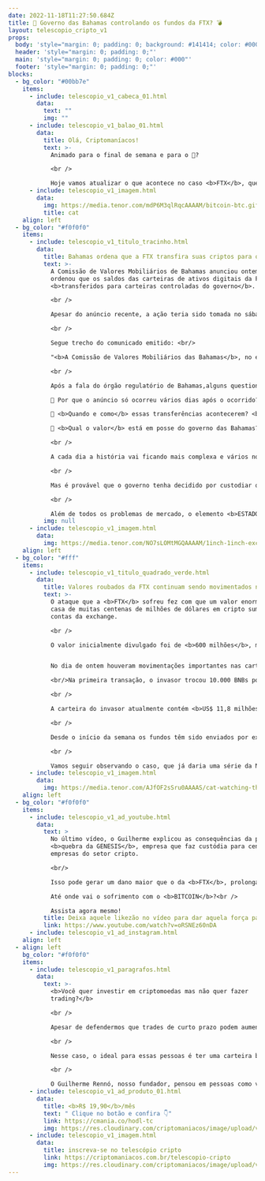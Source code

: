 ```yaml
---
date: 2022-11-18T11:27:50.684Z
title: 🤯 Governo das Bahamas controlando os fundos da FTX? 💣
layout: telescopio_cripto_v1
props:
  body: 'style="margin: 0; padding: 0; background: #141414; color: #000"'
  header: 'style="margin: 0; padding: 0;"'
  main: 'style="margin: 0; padding: 0; color: #000"'
  footer: 'style="margin: 0; padding: 0;"'
blocks:
  - bg_color: "#00bb7e"
    items:
      - include: telescopio_v1_cabeca_01.html
        data:
          text: ""
          img: ""
      - include: telescopio_v1_balao_01.html
        data:
          title: Olá, Criptomaníacos!
          text: >-
            Animado para o final de semana e para o 🔭?

            <br />

            Hoje vamos atualizar o que acontece no caso <b>FTX</b>, que continua sendo o principal assunto das rodas de conversa cripto pelo mundo afora…
      - include: telescopio_v1_imagem.html
        data:
          img: https://media.tenor.com/mdP6M3qlRqcAAAAM/bitcoin-btc.gif
          title: cat
    align: left
  - bg_color: "#f0f0f0"
    items:
      - include: telescopio_v1_titulo_tracinho.html
        data:
          title: Bahamas ordena que a FTX transfira suas criptos para o governo
          text: >-
            A Comissão de Valores Mobiliários de Bahamas anunciou ontem que
            ordenou que os saldos das carteiras de ativos digitais da FTX fossem
            <b>transferidos para carteiras controladas do governo</b>. 

            <br />

            Apesar do anúncio recente, a ação teria sido tomada no sábado passado. 

            <br />

            Segue trecho do comunicado emitido: <br/>

            "<b>A Comissão de Valores Mobiliários das Bahamas</b>, no exercício de seus poderes como regulador agindo sob a autoridade de uma ordem feita pela Suprema Corte das Bahamas, <b>tomou a ação de direcionar a transferência de todos os ativos digitais de FTX Digital Markets Ltd. para uma carteira digital controlada pela Comissão</b>, para custódia. Uma ação regulatória provisória urgente foi necessária para proteger os interesses dos clientes e credores da FTX."

            <br />

            Após a fala do órgão regulatório de Bahamas,alguns questionamentos ficaram sem uma resposta clara: <br/>

            🤔 Por que o anúncio só ocorreu vários dias após o ocorrido? <br/>

            🤔 <b>Quando e como</b> essas transferências acontecerem? <br/>

            🤔 <b>Qual o valor</b> está em posse do governo das Bahamas? 

            <br />

            A cada dia a história vai ficando mais complexa e vários novos desdobramentos podem aparecer a qualquer momento.

            <br />

            Mas é provável que o governo tenha decidido por custodiar os fundos da exchange após a <b>atividade hacker</b> que levou milhões de dólares das carteiras da FTX. Há quem acuse o próprio Sam Bankman-Fried e outros funcionários da corretora pelo roubo.

            <br />

            Além de todos os problemas de mercado, o elemento <b>ESTADO</b> entra de vez na história para diminuir a transparência e multiplicar a burocracia na tentativa dos investidores de reaver seu dinheirinho. 💸💸💸
          img: null
      - include: telescopio_v1_imagem.html
        data:
          img: https://media.tenor.com/NO7sLOMtMGQAAAAM/1inch-1inch-exchange.gif
    align: left
  - bg_color: "#fff"
    items:
      - include: telescopio_v1_titulo_quadrado_verde.html
        data:
          title: Valores roubados da FTX continuam sendo movimentados no mercado
          text: >-
            O ataque que a <b>FTX</b> sofreu fez com que um valor enorme, na
            casa de muitas centenas de milhões de dólares em cripto sumissem das
            contas da exchange. 

            <br />

            O valor inicialmente divulgado foi de <b>600 milhões</b>, mas pelo que parece o problema <b>pode ser muito maior do que isso</b>.


            No dia de ontem houveram movimentações importantes nas carteiras do ladrãozinho!

            <br/>Na primeira transação, o invasor trocou 10.000 BNBs por 2.001,5 ETH, avaliados em cerca de US$ 2,4 milhões. <br/>Na segunda, o hacker trocou US$ 3,69 milhões de BNBs por BUSD. <br/>Por fim, o hacker então trocou 5.014,26 BNBs por US$ 1,29 milhão em BUSD.

            <br />

            A carteira do invasor atualmente contém <b>US$ 11,8 milhões em tokens BNB</b> e detém cerca de <b>290.000 ETH</b>, tornando o hacker o <b>34º maior detentor de ETH</b>. Um despejo dessas moedas no mercado pode fazer com que as cotações dos ativos envolvidos sofram um duro impacto.

            <br />

            Desde o início da semana os fundos têm sido enviados por exchanges descentralizadas, como a <b>PancakeSwap</b>, e as autoridades monitoram cada movimento, alegando saber a identidade do autor das ações (cuja identidade ainda não foi divulgada).

            <br />

            Vamos seguir observando o caso, que já daria uma série da Netflix digna de premiações.
      - include: telescopio_v1_imagem.html
        data:
          img: https://media.tenor.com/AJfOF2sSru0AAAAS/cat-watching-the-laptop-light-on-cat-meme.gif
    align: left
  - bg_color: "#f0f0f0"
    items:
      - include: telescopio_v1_ad_youtube.html
        data:
          text: >
            No último vídeo, o Guilherme explicou as consequências da possível
            <b>quebra da GENESIS</b>, empresa que faz custódia para centenas de
            empresas do setor cripto.

            <br/>

            Isso pode gerar um dano maior que o da <b>FTX</b>, prolongando o Inverno Cripto? <br/>

            Até onde vai o sofrimento com o <b>BITCOIN</b>?<br />

            Assista agora mesmo!
          title: Deixa aquele likezão no vídeo para dar aquela força para o canal!
          link: https://www.youtube.com/watch?v=oRSNEz60nDA
      - include: telescopio_v1_ad_instagram.html
    align: left
  - align: left
    bg_color: "#f0f0f0"
    items:
      - include: telescopio_v1_paragrafos.html
        data:
          text: >-
            <b>Você quer investir em criptomoedas mas não quer fazer
            trading?</b>

            <br />

            Apesar de defendermos que trades de curto prazo podem aumentar sua rentabilidade, entendemos que nem todo mundo tem o tempo disponível pra operar.

            <br />

            Nesse caso, o ideal para essas pessoas é ter uma carteira bem fundamentada para o longo prazo, cujo objetivo seja acumular Bitcoins.

            <br />

            O Guilherme Rennó, nosso fundador, pensou em pessoas como você e decidiu criar a Carteira HODL, voltada para quem quer dar o primeiro passo no mercado cripto sem se preocupar em operar todo dia.
      - include: telescopio_v1_ad_produto_01.html
        data:
          title: <b>R$ 19,90</b>/mês
          text: " Clique no botão e confira 👇"
          link: https://cmania.co/hodl-tc
          img: https://res.cloudinary.com/criptomaniacos/image/upload/v1661372975/telescopio/produtos/logo_carteira_hodl_mhzjq6.png
      - include: telescopio_v1_imagem.html
        data:
          title: inscreva-se no telescópio cripto
          link: https://criptomaniacos.com.br/telescopio-cripto
          img: https://res.cloudinary.com/criptomaniacos/image/upload/v1662133224/telescopio/inscreva-se-telescopio.png
---
```


